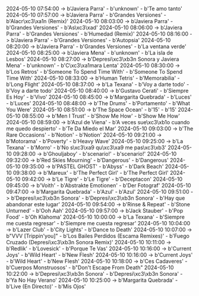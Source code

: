 2024-05-10 07:54:00 -> b'Javiera Parra' - b'unknown' - b'Te amo tanto'
2024-05-10 07:57:00 -> b'Javiera Parra' - b'Grandes Versiones' - b'Alacr\xc3\xa1n (Remix)'
2024-05-10 08:03:00 -> b'Javiera Parra' - b'Grandes Versiones' - b'As\xc3\xad'
2024-05-10 08:06:00 -> b'Javiera Parra' - b'Grandes Versiones' - b'Humedad (Remix)'
2024-05-10 08:16:00 -> b'Javiera Parra' - b'Grandes Versiones' - b'Autopsia'
2024-05-10 08:20:00 -> b'Javiera Parra' - b'Grandes Versiones' - b'La ventana verde'
2024-05-10 08:25:00 -> b'Javiera Mena' - b'unknown' - b'La isla de Lesbos'
2024-05-10 08:27:00 -> b'Depresi\xc3\xb3n Sonora y Javiera Mena' - b'unknown' - b'C\xc3\xa1mara Lenta'
2024-05-10 08:30:00 -> b'Los Retros' - b'Someone To Spend Time With' - b'Someone To Spend Time With'
2024-05-10 08:33:00 -> b'Human Tetris' - b'Memorabilia' - b'Long Flight'
2024-05-10 08:37:00 -> b'La Texana' - b'Voy a darte todo' - b'Voy a darte todo'
2024-05-10 08:40:00 -> b'Gustavo Cerati' - b'Siempre Es Hoy' - b'Vivo'
2024-05-10 08:45:00 -> b'Margarita Quebrada' - b'Luces' - b'Luces'
2024-05-10 08:48:00 -> b'The Drums' - b'Portamento' - b'What You Were'
2024-05-10 08:51:00 -> b'The Space Ocean' - b'15' - b'15'
2024-05-10 08:55:00 -> b'Men I Trust' - b'Show Me How' - b'Show Me How'
2024-05-10 08:59:00 -> b'Azul de Viena' - b'A veces sue\xc3\xb1o cuando me quedo despierto' - b'Te Da Miedo el Mar'
2024-05-10 09:03:00 -> b'The Rare Occasions' - b'Notion' - b'Notion'
2024-05-10 09:21:00 -> b'Motorama' - b'Poverty' - b'Heavy Wave'
2024-05-10 09:25:00 -> b'La Texana' - b'Morro' - b'No s\xc3\xa9 qu\xc3\xa9 me pas\xc3\xb3'
2024-05-10 09:28:00 -> b'Ghouljaboy' - b'scenario!' - b'scenario!'
2024-05-10 09:32:00 -> b'Red Skies Mourning' - b'Dangerous' - b'Dangerous'
2024-05-10 09:35:00 -> b'PASTEL GHOST' - b'Abyss' - b'Dark Beach'
2024-05-10 09:38:00 -> b'Mareux' - b'The Perfect Girl' - b'The Perfect Girl'
2024-05-10 09:42:00 -> b'Le Tigre' - b'Le Tigre' - b'Deceptacon'
2024-05-10 09:45:00 -> b'Voith' - b'Abstrakte Emotionen' - b'Der Fotograf'
2024-05-10 09:47:00 -> b'Margarita Quebrada' - b'Azul' - b'Azul'
2024-05-10 09:51:00 -> b'Depresi\xc3\xb3n Sonora' - b'Depresi\xc3\xb3n Sonora' - b'Hay que abandonar este lugar'
2024-05-10 09:54:00 -> b'Rinse & Repeat' - b'Stone Unturned' - b'Ooh Aah'
2024-05-10 09:57:00 -> b'Jack Stauber' - b'Pop Food' - b'Oh Klahoma'
2024-05-10 10:00:00 -> b'La Texana' - b'Siempre me cuesta regresar' - b'Siempre me cuesta regresar'
2024-05-10 10:04:00 -> b'Lazer Club' - b'City Lights' - b'Dance to Death'
2024-05-10 10:07:00 -> b"VVV [Trippin'you]" - b'Los Bailes Perdidos (Escama Remixes)' - b'Fuego Cruzado (Depresi\xc3\xb3n Sonora Remix)'
2024-05-10 10:11:00 -> b'Redlik' - b'Lovesick' - b'Porque Te Vas'
2024-05-10 10:16:00 -> b'Current Joys' - b'Wild Heart' - b'New Flesh'
2024-05-10 10:16:00 -> b'Current Joys' - b'Wild Heart' - b'New Flesh'
2024-05-10 10:18:00 -> b'Ces Cadaveres' - b'Cuerpos Monstruosos' - b"Don't Escape From Death"
2024-05-10 10:22:00 -> b'Depresi\xc3\xb3n Sonora' - b'Depresi\xc3\xb3n Sonora' - b'Ya No Hay Verano'
2024-05-10 10:25:00 -> b'Margarita Quebrada' - b'Live (En Directo)' - b'Mis Ojos'
